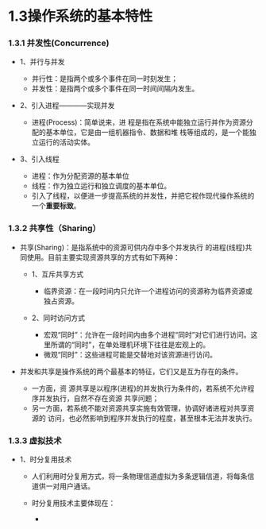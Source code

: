 # 1.3操作系统的基本特性

### 1.3.1  并发性(Concurrence) 

* 1、并行与并发
  * 并行性：是指两个或多个事件在同一时刻发生；
  * 并发性：是指两个或多个事件在同一时间间隔内发生。

* 2、引入进程————实现并发
  * 进程(Process)：简单说来，进 程是指在系统中能独立运行并作为资源分配的基本单位，它是由一组机器指令、数据和堆 栈等组成的，是一个能独立运行的活动实体。

* 3、引入线程 
  * 进程：作为分配资源的基本单位
  * 线程：作为独立运行和独立调度的基本单位。
  * 引入了线程，以便进一步提高系统的并发性，并把它视作现代操作系统的一个**重要标致**。 

### 1.3.2 共享性（Sharing）

* 共享(Sharing)：是指系统中的资源可供内存中多个并发执行 的进程(线程)共同使用。目前主要实现资源共享的方式有如下两种： 

  * 1、互斥共享方式
  
    * 临界资源：在一段时间内只允许一个进程访问的资源称为临界资源或独占资源。

  * 2、同时访问方式 
  
    * 宏观“同时”：允许在一段时间内由多个进程“同时”对它们进行访问。这里所谓的“同时”，在单处理机环境下往往是宏观上的。
    * 微观“同时”：这些进程可能是交替地对该资源进行访问。

* 并发和共享是操作系统的两个最基本的特征，它们又是互为存在的条件。

  * 一方面，资 源共享是以程序(进程)的并发执行为条件的，若系统不允许程序并发执行，自然不存在资源 共享问题；
  * 另一方面，若系统不能对资源共享实施有效管理，协调好诸进程对共享资源的 访问，也必然影响到程序并发执行的程度，甚至根本无法并发执行。 

### 1.3.3 虚拟技术

* 1、时分复用技术

  * 人们利用时分复用方式，将一条物理信道虚拟为多条逻辑信道，将每条信道供一对用户通话。
  * 时分复用技术主要体现在：
  
    * 





































